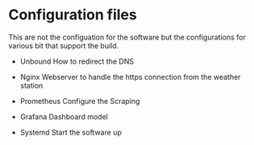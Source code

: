 # Configuration files

This are not the configuation for the software but the configurations for various bit that support the build.

* Unbound 
How to redirect the DNS

* Nginx
Webserver to handle the https connection from the weather station

* Prometheus 
Configure the Scraping

* Grafana 
Dashboard model

* Systemd
Start the software up


